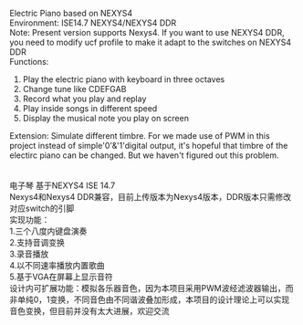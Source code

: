 Electric Piano based on NEXYS4<br>
Environment: ISE14.7 NEXYS4/NEXYS4 DDR <br>
Note: Present version supports Nexys4. If you want to use NEXYS4 DDR, you need to modify ucf profile to make it adapt to the switches on NEXYS4 DDR<br>
Functions:<br>
1. Play the electric piano with keyboard in three octaves<br>
2. Change tune like CDEFGAB<br>
3. Record what you play and replay<br>
4. Play inside songs in different speed<br>
5. Display the musical note you play on screen<br>

Extension: Simulate different timbre. For we made use of PWM in this project instead of simple'0'&'1'digital output, it's hopeful that timbre of the electirc piano can be changed. But we haven't figured out this problem. <br>
<br><br>电子琴 基于NEXYS4 ISE 14.7<br>
Nexys4和Nexys4 DDR兼容，目前上传版本为Nexys4版本，DDR版本只需修改对应switch的引脚<br>
实现功能：<br>1.三个八度内键盘演奏<br> 2.支持音调变换<br>
         3.录音播放<br>
         4.以不同速率播放内置歌曲<br>5.基于VGA在屏幕上显示音符<br>
设计内可扩展功能：模拟各乐器音色，因为本项目采用PWM波经滤波器输出，而非单纯0，1变换，不同音色由不同谐波叠加形成，本项目的设计理论上可以实现音色变换，但目前并没有太大进展，欢迎交流
